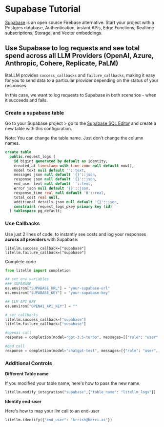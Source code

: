 # Supabase Tutorial 
[Supabase](https://supabase.com/) is an open source Firebase alternative.
Start your project with a Postgres database, Authentication, instant APIs, Edge Functions, Realtime subscriptions, Storage, and Vector embeddings.

## Use Supabase to log requests and see total spend across all LLM Providers (OpenAI, Azure, Anthropic, Cohere, Replicate, PaLM)
liteLLM provides `success_callbacks` and `failure_callbacks`, making it easy for you to send data to a particular provider depending on the status of your responses. 

In this case, we want to log requests to Supabase in both scenarios - when it succeeds and fails. 

### Create a supabase table 

Go to your Supabase project > go to the [Supabase SQL Editor](https://supabase.com/dashboard/projects) and create a new table with this configuration.

Note: You can change the table name. Just don't change the column names. 

```sql
create table
  public.request_logs (
    id bigint generated by default as identity,
    created_at timestamp with time zone null default now(),
    model text null default ''::text,
    messages json null default '{}'::json,
    response json null default '{}'::json,
    end_user text null default ''::text,
    error json null default '{}'::json,
    response_time real null default '0'::real,
    total_cost real null,
    additional_details json null default '{}'::json,
    constraint request_logs_pkey primary key (id)
  ) tablespace pg_default;
```

### Use Callbacks 
Use just 2 lines of code, to instantly see costs and log your responses **across all providers** with Supabase: 

```
litellm.success_callback=["supabase"]
litellm.failure_callback=["supabase"]
```

Complete code
```python
from litellm import completion

## set env variables
### SUPABASE
os.environ["SUPABASE_URL"] = "your-supabase-url" 
os.environ["SUPABASE_KEY"] = "your-supabase-key" 

## LLM API KEY
os.environ["OPENAI_API_KEY"] = ""

# set callbacks
litellm.success_callback=["supabase"]
litellm.failure_callback=["supabase"]

#openai call
response = completion(model="gpt-3.5-turbo", messages=[{"role": "user", "content": "Hi 👋 - i'm openai"}]) 

#bad call
response = completion(model="chatgpt-test", messages=[{"role": "user", "content": "Hi 👋 - i'm a bad call to test error logging"}]) 
```

### Additional Controls 

**Different Table name**

If you modified your table name, here's how to pass the new name.

```python 
litellm.modify_integration("supabase",{"table_name": "litellm_logs"})
```

**Identify end-user**

Here's how to map your llm call to an end-user 

```python
litellm.identify({"end_user": "krrish@berri.ai"})
```